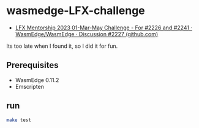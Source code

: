 # wasmedge-LFX-challenge
- [LFX Mentorship 2023 01-Mar-May Challenge - For #2226 and #2241 · WasmEdge/WasmEdge · Discussion #2227 (github.com)](https://github.com/WasmEdge/WasmEdge/discussions/2227)

Its too late when I found it, so I did it for fun.

## Prerequisites

- WasmEdge 0.11.2
- Emscripten



## run

```bash
make test
```

